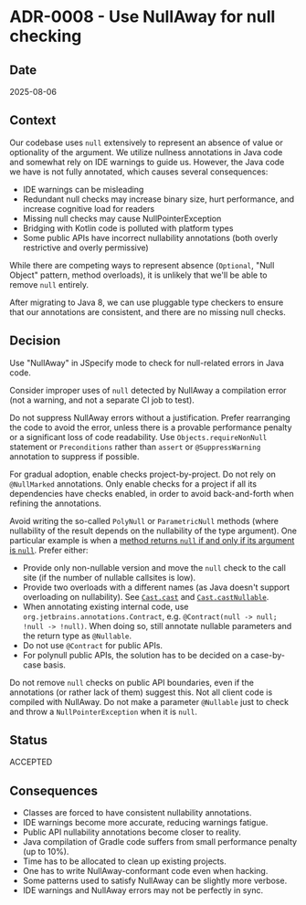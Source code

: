 # ADR-0008 - Use NullAway for null checking

## Date

2025-08-06

## Context

Our codebase uses `null` extensively to represent an absence of value or optionality of the argument.
We utilize nullness annotations in Java code and somewhat rely on IDE warnings to guide us.
However, the Java code we have is not fully annotated, which causes several consequences:
* IDE warnings can be misleading
* Redundant null checks may increase binary size, hurt performance, and increase cognitive load for readers
* Missing null checks may cause NullPointerException
* Bridging with Kotlin code is polluted with platform types
* Some public APIs have incorrect nullability annotations (both overly restrictive and overly permissive)

While there are competing ways to represent absence (`Optional`, "Null Object" pattern, method overloads),
it is unlikely that we'll be able to remove `null` entirely.

After migrating to Java 8, we can use pluggable type checkers to ensure that our annotations are consistent, 
and there are no missing null checks.

## Decision

Use "NullAway" in JSpecify mode to check for null-related errors in Java code.

Consider improper uses of `null` detected by NullAway a compilation error (not a warning, and not a separate CI job to test).

Do not suppress NullAway errors without a justification.
Prefer rearranging the code to avoid the error, unless there is a provable performance penalty or a significant loss of code readability.
Use `Objects.requireNonNull` statement or `Preconditions` rather than `assert` or `@SuppressWarning` annotation to suppress if possible.

For gradual adoption, enable checks project-by-project.
Do not rely on `@NullMarked` annotations.
Only enable checks for a project if all its dependencies have checks enabled, in order to avoid back-and-forth when refining the annotations.

Avoid writing the so-called `PolyNull` or `ParametricNull` methods (where nullability of the result depends on the nullability of the type argument).
One particular example is when a [method returns `null` if and only if its argument is `null`](https://github.com/gradle/gradle/blob/674b8430b024f03cae24f1e4dd6dbaa78b557dae/platforms/core-runtime/base-services/src/main/java/org/gradle/util/internal/TextUtil.java#L163).
Prefer either:
  * Provide only non-nullable version and move the `null` check to the call site (if the number of nullable callsites is low).
  * Provide two overloads with a different names (as Java doesn't support overloading on nullability). See 
      [`Cast.cast`](https://github.com/gradle/gradle/blob/674b8430b024f03cae24f1e4dd6dbaa78b557dae/platforms/core-runtime/stdlib-java-extensions/src/main/java/org/gradle/internal/Cast.java#L37)
      and
      [`Cast.castNullable`](https://github.com/gradle/gradle/blob/674b8430b024f03cae24f1e4dd6dbaa78b557dae/platforms/core-runtime/stdlib-java-extensions/src/main/java/org/gradle/internal/Cast.java#L62).
  * When annotating existing internal code, use `org.jetbrains.annotations.Contract`, e.g. `@Contract(null -> null; !null -> !null)`.
      When doing so, still annotate nullable parameters and the return type as `@Nullable`.
  * Do not use `@Contract` for public APIs.
  * For polynull public APIs, the solution has to be decided on a case-by-case basis.

Do not remove `null` checks on public API boundaries, even if the annotations (or rather lack of them) suggest this.
Not all client code is compiled with NullAway.
Do not make a parameter `@Nullable` just to check and throw a `NullPointerException` when it is `null`. 

## Status

ACCEPTED

## Consequences

* Classes are forced to have consistent nullability annotations.
* IDE warnings become more accurate, reducing warnings fatigue.
* Public API nullability annotations become closer to reality.
* Java compilation of Gradle code suffers from small performance penalty (up to 10%).
* Time has to be allocated to clean up existing projects.
* One has to write NullAway-conformant code even when hacking.
* Some patterns used to satisfy NullAway can be slightly more verbose.
* IDE warnings and NullAway errors may not be perfectly in sync.
